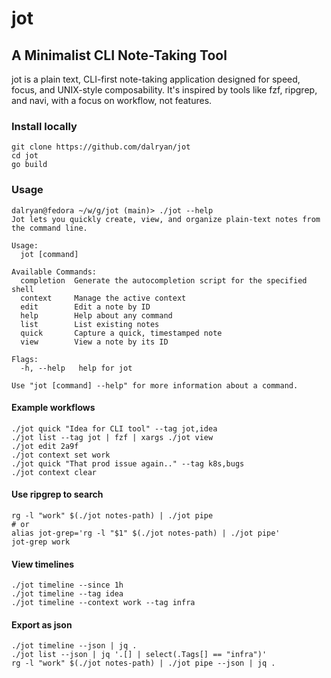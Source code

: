 # jot


## A Minimalist CLI Note-Taking Tool

jot is a plain text, CLI-first note-taking application designed for speed, focus, and UNIX-style composability.
It's inspired by tools like fzf, ripgrep, and navi, with a focus on workflow, not features.


### Install locally

```shell
git clone https://github.com/dalryan/jot
cd jot
go build
```

### Usage

```shell
dalryan@fedora ~/w/g/jot (main)> ./jot --help
Jot lets you quickly create, view, and organize plain-text notes from the command line.

Usage:
  jot [command]

Available Commands:
  completion  Generate the autocompletion script for the specified shell
  context     Manage the active context
  edit        Edit a note by ID
  help        Help about any command
  list        List existing notes
  quick       Capture a quick, timestamped note
  view        View a note by its ID

Flags:
  -h, --help   help for jot

Use "jot [command] --help" for more information about a command.

```

#### Example workflows

```shell
./jot quick "Idea for CLI tool" --tag jot,idea
./jot list --tag jot | fzf | xargs ./jot view
./jot edit 2a9f
./jot context set work
./jot quick "That prod issue again.." --tag k8s,bugs
./jot context clear
```


#### Use ripgrep to search

```shell
rg -l "work" $(./jot notes-path) | ./jot pipe
# or
alias jot-grep='rg -l "$1" $(./jot notes-path) | ./jot pipe'
jot-grep work
```


#### View timelines

```shell
./jot timeline --since 1h
./jot timeline --tag idea
./jot timeline --context work --tag infra
```

#### Export as json

```shell
./jot timeline --json | jq .
./jot list --json | jq '.[] | select(.Tags[] == "infra")'
rg -l "work" $(./jot notes-path) | ./jot pipe --json | jq .
```
